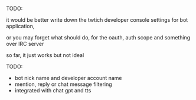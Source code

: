 TODO:

it would be better write down the twtich developer console settings for bot application,

or you may forget what should do, for the oauth, auth scope and something over IRC server

so far, it just works but not ideal

TODO:
  - bot nick name and developer account name
  - mention, reply or chat message filtering
  - integrated with chat gpt and tts
